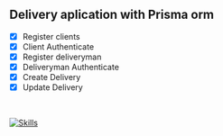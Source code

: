 ## Delivery aplication with Prisma orm

- [x] Register clients
- [x] Client Authenticate
- [x] Register deliveryman
- [x] Deliveryman Authenticate
- [x] Create Delivery
- [x] Update Delivery

<br >

[![Skills](https://skillicons.dev/icons?i=nodejs,express,prisma,ts)](https://skillicons.dev)
